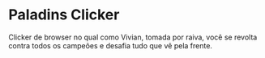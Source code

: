 # Paladins Clicker
Clicker de browser no qual como Vivian, tomada por raiva, você se revolta contra todos os campeões e desafia tudo que vê pela frente.
